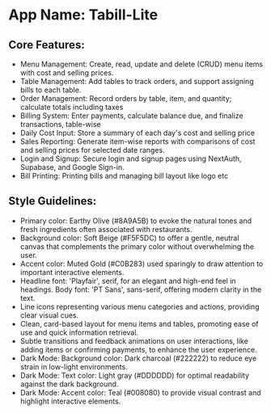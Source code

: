 # **App Name**: Tabill-Lite

## Core Features:

- Menu Management: Create, read, update and delete (CRUD) menu items with cost and selling prices.
- Table Management: Add tables to track orders, and support assigning bills to each table.
- Order Management: Record orders by table, item, and quantity; calculate totals including taxes
- Billing System: Enter payments, calculate balance due, and finalize transactions, table-wise
- Daily Cost Input: Store a summary of each day's cost and selling price
- Sales Reporting: Generate item-wise reports with comparisons of cost and selling prices for selected date ranges.
- Login and Signup: Secure login and signup pages using NextAuth, Supabase, and Google Sign-in.
- Bill Printing: Printing bills and managing bill layout like logo etc

## Style Guidelines:

- Primary color: Earthy Olive (#8A9A5B) to evoke the natural tones and fresh ingredients often associated with restaurants.
- Background color: Soft Beige (#F5F5DC) to offer a gentle, neutral canvas that complements the primary color without overwhelming the user.
- Accent color: Muted Gold (#C0B283) used sparingly to draw attention to important interactive elements.
- Headline font: 'Playfair', serif, for an elegant and high-end feel in headings. Body font: 'PT Sans', sans-serif, offering modern clarity in the text.
- Line icons representing various menu categories and actions, providing clear visual cues.
- Clean, card-based layout for menu items and tables, promoting ease of use and quick information retrieval.
- Subtle transitions and feedback animations on user interactions, like adding items or confirming payments, to enhance the user experience.
- Dark Mode: Background color: Dark charcoal (#222222) to reduce eye strain in low-light environments.
- Dark Mode: Text color: Light gray (#DDDDDD) for optimal readability against the dark background.
- Dark Mode: Accent color: Teal (#008080) to provide visual contrast and highlight interactive elements.